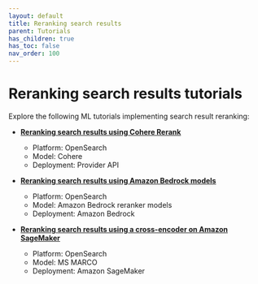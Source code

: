 ```yaml
---
layout: default
title: Reranking search results
parent: Tutorials
has_children: true
has_toc: false
nav_order: 100
---
```


# Reranking search results tutorials

Explore the following ML tutorials implementing search result reranking:

- [**Reranking search results using Cohere Rerank**]({{site.url}}{{site.baseurl}}/ml-commons-plugin/tutorials/reranking/reranking-cohere/)  
  - Platform: OpenSearch
  - Model: Cohere  
  - Deployment: Provider API  

- [**Reranking search results using Amazon Bedrock models**]({{site.url}}{{site.baseurl}}/ml-commons-plugin/tutorials/reranking/reranking-bedrock/)  
  - Platform: OpenSearch
  - Model: Amazon Bedrock reranker models  
  - Deployment: Amazon Bedrock  

- [**Reranking search results using a cross-encoder on Amazon SageMaker**]({{site.url}}{{site.baseurl}}/ml-commons-plugin/tutorials/reranking/reranking-cross-encoder/)  
  - Platform: OpenSearch
  - Model: MS MARCO  
  - Deployment: Amazon SageMaker  